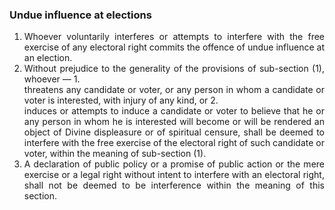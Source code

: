 ### Undue influence at elections

1. <div style="text-align: justify"> Whoever voluntarily interferes or attempts to interfere with the free exercise of any electoral right commits the offence of undue influence at an election.
2.  <div style="text-align: justify"> Without prejudice to the generality of the provisions of sub-section (1), whoever —
    1. <div style="text-align: justify"> threatens any candidate or voter, or any person in whom a candidate or voter is interested, with injury of any kind, or
    2. <div style="text-align: justify"> induces or attempts to induce a candidate or voter to believe that he or any person in whom he is interested will become or will be rendered an object of Divine displeasure or of spiritual censure, shall be deemed to interfere with the free exercise of the electoral right of such candidate or voter, within the meaning of sub-section (1).
3. <div style="text-align: justify"> A declaration of public policy or a promise of public action or the mere exercise or a legal right without intent to interfere with an electoral right, shall not be deemed to be interference within the meaning of this section.
